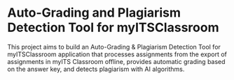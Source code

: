 # Auto-Grading and Plagiarism Detection Tool for myITSClassroom
 This project aims to build an Auto-Grading & Plagiarism Detection Tool for myITSClassroom application that processes assignments from the export of assignments in myITS Classroom offline, provides automatic grading based on the answer key, and detects plagiarism with AI algorithms.
